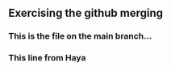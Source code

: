 ## Exercising the github merging


### This is the file on the main branch...

### This line from Haya
